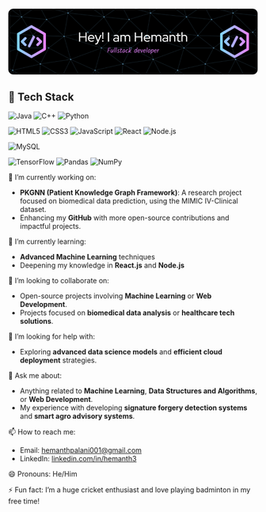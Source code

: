 <!--
**hems-07/hems-07** is a ✨ _special_ ✨ repository because its `README.md` (this file) appears on your GitHub profile.
-->

<!-- Add a banner image -->
![Banner](./github-header-image.png)

## 🚀 Tech Stack

<!-- Programming Languages -->
![Java](https://img.shields.io/badge/Java-ED8B00?style=for-the-badge&logo=java&logoColor=white)
![C++](https://img.shields.io/badge/C++-00599C?style=for-the-badge&logo=c%2B%2B&logoColor=white)
![Python](https://img.shields.io/badge/Python-3776AB?style=for-the-badge&logo=python&logoColor=white)

<!-- Web Development -->
![HTML5](https://img.shields.io/badge/HTML5-E34F26?style=for-the-badge&logo=html5&logoColor=white)
![CSS3](https://img.shields.io/badge/CSS3-1572B6?style=for-the-badge&logo=css3&logoColor=white)
![JavaScript](https://img.shields.io/badge/JavaScript-F7DF1E?style=for-the-badge&logo=javascript&logoColor=black)
![React](https://img.shields.io/badge/React-20232A?style=for-the-badge&logo=react&logoColor=61DAFB)
![Node.js](https://img.shields.io/badge/Node.js-43853D?style=for-the-badge&logo=node-dot-js&logoColor=white)

<!-- Databases -->
![MySQL](https://img.shields.io/badge/MySQL-00000F?style=for-the-badge&logo=mysql&logoColor=white)

<!-- Libraries and Frameworks -->
![TensorFlow](https://img.shields.io/badge/TensorFlow-FF6F00?style=for-the-badge&logo=tensorflow&logoColor=white)
![Pandas](https://img.shields.io/badge/Pandas-150458?style=for-the-badge&logo=pandas&logoColor=white)
![NumPy](https://img.shields.io/badge/NumPy-013243?style=for-the-badge&logo=numpy&logoColor=white)


🔭 I’m currently working on:
- **PKGNN (Patient Knowledge Graph Framework)**: A research project focused on biomedical data prediction, using the MIMIC IV-Clinical dataset.
- Enhancing my **GitHub** with more open-source contributions and impactful projects.

🌱 I’m currently learning:
- **Advanced Machine Learning** techniques
- Deepening my knowledge in **React.js** and **Node.js**

👯 I’m looking to collaborate on:
- Open-source projects involving **Machine Learning** or **Web Development**.
- Projects focused on **biomedical data analysis** or **healthcare tech solutions**.

🤔 I’m looking for help with:
- Exploring **advanced data science models** and **efficient cloud deployment** strategies.

💬 Ask me about:
- Anything related to **Machine Learning**, **Data Structures and Algorithms**, or **Web Development**.
- My experience with developing **signature forgery detection systems** and **smart agro advisory systems**.

📫 How to reach me:
- Email: [hemanthpalani001@gmail.com](mailto:hemanthpalani001@gmail.com)
- LinkedIn: [linkedin.com/in/hemanth3](https://www.linkedin.com/in/hemanth3)

😄 Pronouns: He/Him

⚡ Fun fact: I’m a huge cricket enthusiast and love playing badminton in my free time!
